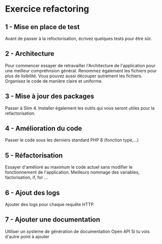 # Exercice refactoring
## 1 - Mise en place de test
Avant de passer à la refoctorisation, écrivez quelques tests pour être sûr.

## 2 - Architecture
Pour commencer essayer de retravailler l'Architecture de l'application pour une meilleur compréhnsion général.
Renommez également les fichiers pour plus de lisibilité. Vous pouvez aussi découper autrement les fichiers.
Organisez le code de manière claire et uniforme.

## 3 - Mise à jour des packages
Passer à Slim 4. Installer également les outils qui vous seront utiles pour la refactorisation.

## 4 - Amélioration du code
Passer le code sous les derniers standard PHP 8 (fonction typé,...)

## 5 - Réfactorisation
Essayer d'amélioré au maximum le code actuel sans modifier le fonctionnement de l'application. Meilleurs nommage des variables, factorisation, if, for ...

## 6 - Ajout des logs
Ajouter des logs pour chaque requête HTTP.

## 7 - Ajouter une documentation
Utiliser un systeme de génération de documentation Open API
Si tu vois d'autre point à ajouter
